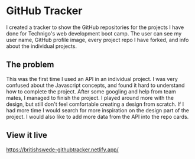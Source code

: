 # GitHub Tracker

I created a tracker to show the GitHub repositories for the projects I have done for Technigo's web development boot camp. The user can see my user name, GitHub profile image, every project repo I have forked, and info about the individual projects.

## The problem

This was the first time I used an API in an individual project. I was very confused about the Javascript concepts, and found it hard to understand how to complete the project. After some googling and help from team mates, I managed to finish the project.
I played around more with the design, but still don't feel comfortable creating a design from scratch. If I had more time I would search for more inspiration on the design part of the project. I would also like to add more data from the API into the repo cards.

## View it live

https://britishswede-githubtracker.netlify.app/
